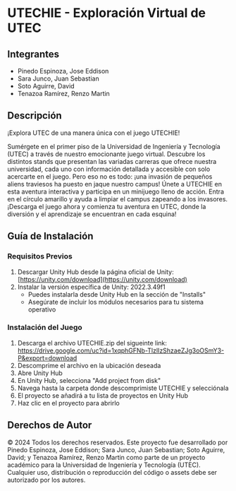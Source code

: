 # UTECHIE - Exploración Virtual de UTEC

## Integrantes
- Pinedo Espinoza, Jose Eddison
- Sara Junco, Juan Sebastian
- Soto Aguirre, David
- Tenazoa Ramírez, Renzo Martin

## Descripción

¡Explora UTEC de una manera única con el juego UTECHIE!

Sumérgete en el primer piso de la Universidad de Ingeniería y Tecnología (UTEC) a través de nuestro emocionante juego virtual. Descubre los distintos stands que presentan las variadas carreras que ofrece nuestra universidad, cada uno con información detallada y accesible con solo acercarte en el juego. Pero eso no es todo: ¡una invasión de pequeños aliens traviesos ha puesto en jaque nuestro campus! Únete a UTECHIE en esta aventura interactiva y participa en un minijuego lleno de acción. Entra en el círculo amarillo y ayuda a limpiar el campus zapeando a los invasores. ¡Descarga el juego ahora y comienza tu aventura en UTEC, donde la diversión y el aprendizaje se encuentran en cada esquina!

## Guía de Instalación

### Requisitos Previos
1. Descargar Unity Hub desde la página oficial de Unity: [https://unity.com/download](https://unity.com/download)
2. Instalar la versión específica de Unity: 2022.3.49f1
   - Puedes instalarla desde Unity Hub en la sección de "Installs"
   - Asegúrate de incluir los módulos necesarios para tu sistema operativo

### Instalación del Juego
1. Descarga el archivo UTECHIE.zip del sigueinte link: https://drive.google.com/uc?id=1xqphGFNb-TlzlIzShzaeZJg3oOSmY3-P&export=download
2. Descomprime el archivo en la ubicación deseada
3. Abre Unity Hub
4. En Unity Hub, selecciona "Add project from disk"
5. Navega hasta la carpeta donde descomprimiste UTECHIE y selecciónala
6. El proyecto se añadirá a tu lista de proyectos en Unity Hub
7. Haz clic en el proyecto para abrirlo

## Derechos de Autor

© 2024 Todos los derechos reservados. Este proyecto fue desarrollado por Pinedo Espinoza, Jose Eddison; Sara Junco, Juan Sebastian; Soto Aguirre, David; y Tenazoa Ramírez, Renzo Martin como parte de un proyecto académico para la Universidad de Ingeniería y Tecnología (UTEC). Cualquier uso, distribución o reproducción del código o assets debe ser autorizado por los autores.
